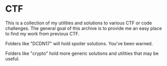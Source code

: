 # CTF
This is a collection of my utilities and solutions to various CTF or code challenges.  The general goal of this archive is to provide me an easy place to find my work from previous CTF.

Folders like "DCDN17" will hold spoiler solutions.  You've been warned.

Folders like "crypto" hold more generic solutions and utilities that may be useful.